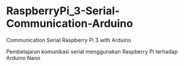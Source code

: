 # RaspberryPi_3-Serial-Communication-Arduino
Communication Serial Raspberry Pi 3 with Arduino


Pembelajaran komunikasi serial menggunakan Raspberry Pi terhadap Arduino Nano


